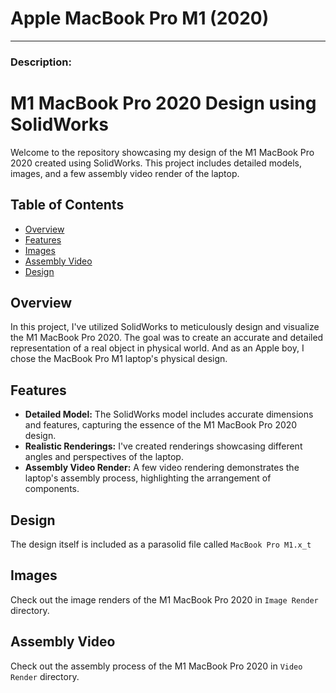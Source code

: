 # Apple MacBook Pro M1 (2020)
---

### Description:
# M1 MacBook Pro 2020 Design using SolidWorks

Welcome to the repository showcasing my design of the M1 MacBook Pro 2020 created using SolidWorks. This project includes detailed models, images, and a few assembly video render of the laptop.

## Table of Contents

- [Overview](#overview)
- [Features](#features)
- [Images](#images)
- [Assembly Video](#assembly-video)
- [Design](#Design)

## Overview

In this project, I've utilized SolidWorks to meticulously design and visualize the M1 MacBook Pro 2020. The goal was to create an accurate and detailed representation of a real object in physical world. And as an Apple boy, I chose the MacBook Pro M1 laptop's physical design.

## Features

- **Detailed Model:** The SolidWorks model includes accurate dimensions and features, capturing the essence of the M1 MacBook Pro 2020 design.
- **Realistic Renderings:** I've created renderings showcasing different angles and perspectives of the laptop.
- **Assembly Video Render:** A few video rendering demonstrates the laptop's assembly process, highlighting the arrangement of components.

## Design

The design itself is included as a parasolid file called `MacBook Pro M1.x_t`
## Images

Check out the image renders of the M1 MacBook Pro 2020 in `Image Render` directory.

## Assembly Video

Check out the assembly process of the M1 MacBook Pro 2020 in `Video Render` directory.



